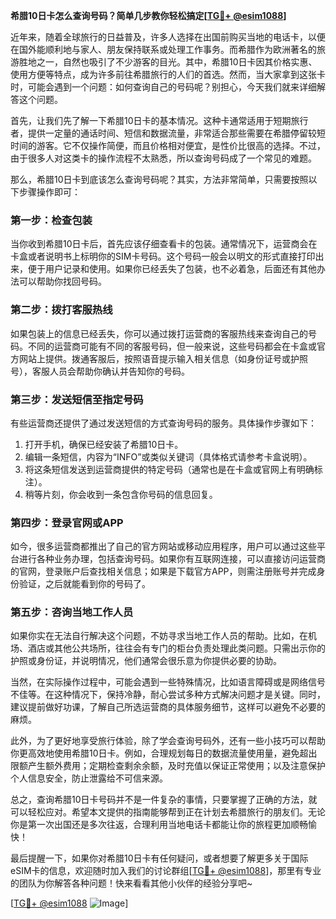 **希腊10日卡怎么查询号码？简单几步教你轻松搞定[[TG💪+ @esim1088](https://t.me/s/esim1088)]**

近年来，随着全球旅行的日益普及，许多人选择在出国前购买当地的电话卡，以便在国外能顺利地与家人、朋友保持联系或处理工作事务。而希腊作为欧洲著名的旅游胜地之一，自然也吸引了不少游客的目光。其中，希腊10日卡因其价格实惠、使用方便等特点，成为许多前往希腊旅行的人们的首选。然而，当大家拿到这张卡时，可能会遇到一个问题：如何查询自己的号码呢？别担心，今天我们就来详细解答这个问题。

首先，让我们先了解一下希腊10日卡的基本情况。这种卡通常适用于短期旅行者，提供一定量的通话时间、短信和数据流量，非常适合那些需要在希腊停留较短时间的游客。它不仅操作简便，而且价格相对便宜，是性价比很高的选择。不过，由于很多人对这类卡的操作流程不太熟悉，所以查询号码成了一个常见的难题。

那么，希腊10日卡到底该怎么查询号码呢？其实，方法非常简单，只需要按照以下步骤操作即可：

### **第一步：检查包装**
当你收到希腊10日卡后，首先应该仔细查看卡的包装。通常情况下，运营商会在卡盒或者说明书上标明你的SIM卡号码。这个号码一般会以明文的形式直接打印出来，便于用户记录和使用。如果你已经丢失了包装，也不必着急，后面还有其他办法可以帮助你找回号码。

### **第二步：拨打客服热线**
如果包装上的信息已经丢失，你可以通过拨打运营商的客服热线来查询自己的号码。不同的运营商可能有不同的客服号码，但一般来说，这些号码都会在卡盒或官方网站上提供。拨通客服后，按照语音提示输入相关信息（如身份证号或护照号），客服人员会帮助你确认并告知你的号码。

### **第三步：发送短信至指定号码**
有些运营商还提供了通过发送短信的方式查询号码的服务。具体操作步骤如下：
1. 打开手机，确保已经安装了希腊10日卡。
2. 编辑一条短信，内容为“INFO”或类似关键词（具体格式请参考卡盒说明）。
3. 将这条短信发送到运营商提供的特定号码（通常也是在卡盒或官网上有明确标注）。
4. 稍等片刻，你会收到一条包含你号码的信息回复。

### **第四步：登录官网或APP**
如今，很多运营商都推出了自己的官方网站或移动应用程序，用户可以通过这些平台进行各种业务办理，包括查询号码。如果你有互联网连接，可以直接访问运营商的官网，登录账户后查找相关信息；如果是下载官方APP，则需注册账号并完成身份验证，之后就能看到你的号码了。

### **第五步：咨询当地工作人员**
如果你实在无法自行解决这个问题，不妨寻求当地工作人员的帮助。比如，在机场、酒店或其他公共场所，往往会有专门的柜台负责处理此类问题。只需出示你的护照或身份证，并说明情况，他们通常会很乐意为你提供必要的协助。

当然，在实际操作过程中，可能会遇到一些特殊情况，比如语言障碍或是网络信号不佳等。在这种情况下，保持冷静，耐心尝试多种方式解决问题才是关键。同时，建议提前做好功课，了解自己所选运营商的具体服务细节，这样可以避免不必要的麻烦。

此外，为了更好地享受旅行体验，除了学会查询号码外，还有一些小技巧可以帮助你更高效地使用希腊10日卡。例如，合理规划每日的数据流量使用量，避免超出限额产生额外费用；定期检查剩余余额，及时充值以保证正常使用；以及注意保护个人信息安全，防止泄露给不可信来源。

总之，查询希腊10日卡号码并不是一件复杂的事情，只要掌握了正确的方法，就可以轻松应对。希望本文提供的指南能够帮到正在计划去希腊旅行的朋友们。无论你是第一次出国还是多次往返，合理利用当地电话卡都能让你的旅程更加顺畅愉快！

最后提醒一下，如果你对希腊10日卡有任何疑问，或者想要了解更多关于国际eSIM卡的信息，欢迎随时加入我们的讨论群组[[TG💪+ @esim1088](https://t.me/s/esim1088)]，那里有专业的团队为你解答各种问题！快来看看其他小伙伴的经验分享吧~

[[TG💪+ @esim1088](https://t.me/s/esim1088) ![Image](https://i.postimg.cc/4NQfJmqS/Snipaste-2025-05-13-00-14-12.png)]